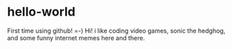 # hello-world
First time using github! =-)
Hi! i like coding video games, sonic the hedghog, and some funny internet memes here and there.
